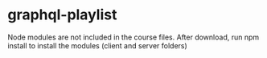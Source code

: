 # graphql-playlist

Node modules are not included in the course files. After download, run npm install to install the modules (client and server folders)
